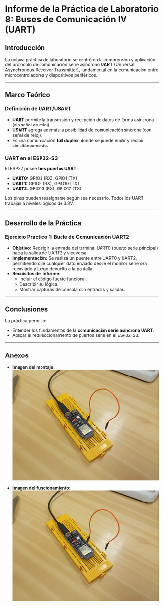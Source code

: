 # Informe de la Práctica de Laboratorio 8: Buses de Comunicación IV (UART)

## Introducción

La octava práctica de laboratorio se centró en la comprensión y aplicación del protocolo de comunicación serie asíncrono **UART** (Universal Asynchronous Receiver Transmitter), fundamental en la comunicación entre microcontroladores y dispositivos periféricos.

---

## Marco Teórico

### Definición de UART/USART

- **UART** permite la transmisión y recepción de datos de forma asíncrona (sin señal de reloj).
- **USART** agrega además la posibilidad de comunicación síncrona (con señal de reloj).
- Es una comunicación **full duplex**, donde se puede emitir y recibir simultáneamente.

### UART en el ESP32-S3

El ESP32 posee **tres puertos UART**:
- **UART0:** GPIO3 (RX), GPIO1 (TX)
- **UART1:** GPIO9 (RX), GPIO10 (TX)
- **UART2:** GPIO16 (RX), GPIO17 (TX)

Los pines pueden reasignarse según sea necesario. Todos los UART trabajan a niveles lógicos de 3.3V.

---

## Desarrollo de la Práctica

### Ejercicio Práctico 1: Bucle de Comunicación UART2

- **Objetivo:** Redirigir la entrada del terminal UART0 (puerto serie principal) hacia la salida de UART2 y viceversa.
- **Implementación:** Se realiza un puente entre UART0 y UART2, permitiendo que cualquier dato enviado desde el monitor serie sea reenviado y luego devuelto a la pantalla.
- **Requisitos del informe:**
  - Incluir el código fuente funcional.
  - Describir su lógica.
  - Mostrar capturas de consola con entradas y salidas.

---

## Conclusiones

La práctica permitió:

- Entender los fundamentos de la **comunicación serie asíncrona UART**.
- Aplicar el redireccionamiento de puertos serie en el ESP32-S3.

---

## Anexos

- **Imagen del montaje:**
![Display](Imagenes_Practicas/Bucle_Montaje.jpeg)

- **Imagen del funcionamiento:**
   ![Display](Imagenes_Practicas/Bucle_Montaje.jpeg)
